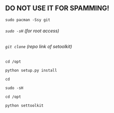 ## DO NOT USE IT FOR SPAMMING!

```sudo pacman -Ssy git```
 
###### ```sudo -sH``` (for root access)

###### ```git clone``` (repo link of setoolkit) 

```cd /opt``` 

```python setup.py install```

```cd```

```sudo -sH```

```cd /opt```

```python settoolkit```


